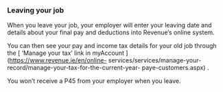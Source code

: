 ###  Leaving your job

When you leave your job, your employer will enter your leaving date and
details about your final pay and deductions into Revenue’s online system.

You can then see your pay and income tax details for your old job through the
[ ‘Manage your tax’ link in myAccount ](https://www.revenue.ie/en/online-
services/services/manage-your-record/manage-your-tax-for-the-current-year-
paye-customers.aspx) .

You won’t receive a P45 from your employer when you leave.

